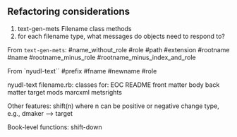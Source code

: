 ## Refactoring considerations
1) text-gen-mets Filename class methods
2) for each filename type, what messages do objects need to respond to?

From `text-gen-mets`:
#name_without_role
#role
#path
#extension
#rootname
#name
#rootname_minus_role
#rootname_minus_index_and_role

From `nyudl-text``
#prefix
#fname
#newname
#role


nyudl-text filename.rb:
classes for: 
EOC
README
front matter
body
back matter
target
mods
marcxml
metsrights


Other features:
shift(n) where n can be positive or negative
change type, e.g., dmaker --> target





Book-level functions:
shift-down

